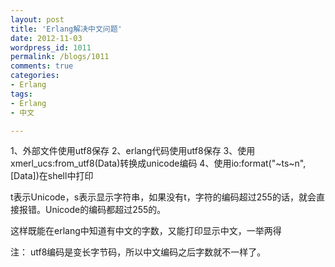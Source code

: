 ```yaml
---
layout: post
title: 'Erlang解决中文问题'
date: 2012-11-03
wordpress_id: 1011
permalink: /blogs/1011
comments: true
categories:
- Erlang
tags:
- Erlang
- 中文

---
```

1、外部文件使用utf8保存
2、erlang代码使用utf8保存
3、使用xmerl_ucs:from_utf8(Data)转换成unicode编码
4、使用io:format("~ts~n", [Data])在shell中打印

t表示Unicode，s表示显示字符串，如果没有t，字符的编码超过255的话，就会直接报错。Unicode的编码都超过255的。

这样既能在erlang中知道有中文的字数，又能打印显示中文，一举两得

注：
utf8编码是变长字节码，所以中文编码之后字数就不一样了。
